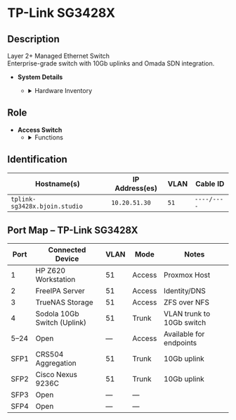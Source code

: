 # TP-Link SG3428X

## Description
Layer 2+ Managed Ethernet Switch  
Enterprise-grade switch with 10Gb uplinks and Omada SDN integration.

- **System Details**
    - <details>
        <summary>Hardware Inventory</summary>

        <details>
        <summary>Ports</summary>

            - 24x 1Gb RJ45  
            - 4x 10Gb SFP+  
            - 1x RJ45 Console  
            - 1x Micro-USB Console

        </details>

        <details>
        <summary>CPU & Memory</summary>

            - 256MB DRAM  
            - 32MB Flash

        </details>

        <details>
        <summary>Power</summary>

            - 100–240V AC, 50/60Hz  
            - Max consumption: 23.6W  
            - Fanless design

        </details>

        <details>
        <summary>Operating System</summary>

            - Omada SDN / Web CLI / SNMP / RMON  
            - Supports VLAN, ACL, QoS, IGMP Snooping, Static Routing

        </details>

        <details>
        <summary>Data Sheet</summary>

            - [TP-Link SG3428X Datasheet](https://static.tp-link.com/upload/product-overview/2021/202103/20210311/JetStream%20L2+%20Managed%20Switches%20Datasheet.pdf)

        </details>

    </details>

## Role
- **Access Switch**
    - <details>
        <summary>Functions</summary>

        - Aggregates 1Gb endpoints  
        - Uplinks to 10Gb core switches  
        - VLAN segmentation and QoS for edge devices

        </details>
    </details>

## Identification

| Hostname(s)               | IP Address(es)   | VLAN  | Cable ID   |
|---------------------------|------------------|-------|------------|
| `tplink-sg3428x.bjoin.studio` | `10.20.51.30` | `51`  | `----/----` |

## Port Map – TP-Link SG3428X

| Port | Connected Device         | VLAN | Mode   | Notes                      |
|------|--------------------------|------|--------|----------------------------|
| 1    | HP Z620 Workstation      | 51   | Access | Proxmox Host               |
| 2    | FreeIPA Server           | 51   | Access | Identity/DNS               |
| 3    | TrueNAS Storage          | 51   | Access | ZFS over NFS               |
| 4    | Sodola 10Gb Switch (Uplink) | 51 | Trunk  | VLAN trunk to 10Gb switch |
| 5–24 | Open                     | —    | Access | Available for endpoints    |
| SFP1 | CRS504 Aggregation       | 51   | Trunk  | 10Gb uplink                |
| SFP2 | Cisco Nexus 9236C        | 51   | Trunk  | 10Gb uplink                |
| SFP3 | Open                     | —    | —      |                            |
| SFP4 | Open                     | —    | —      |                            |
